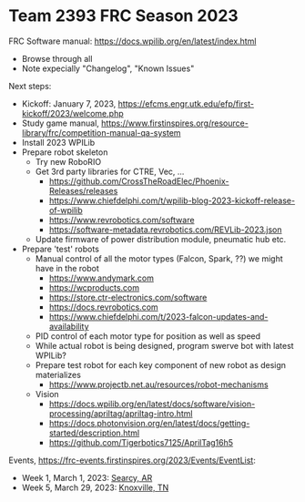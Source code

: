 Team 2393 FRC Season 2023
=========================

FRC Software manual: https://docs.wpilib.org/en/latest/index.html
  * Browse through all
  * Note expecially "Changelog", "Known Issues"
 
Next steps:
  * Kickoff: January 7, 2023, https://efcms.engr.utk.edu/efp/first-kickoff/2023/welcome.php
  * Study game manual, https://www.firstinspires.org/resource-library/frc/competition-manual-qa-system
  * Install 2023 WPILib
  * Prepare robot skeleton
    * Try new RoboRIO
    * Get 3rd party libraries for CTRE, Vec, ...
      * https://github.com/CrossTheRoadElec/Phoenix-Releases/releases
      * https://www.chiefdelphi.com/t/wpilib-blog-2023-kickoff-release-of-wpilib
      * https://www.revrobotics.com/software
      * https://software-metadata.revrobotics.com/REVLib-2023.json
    * Update firmware of power distribution module, pneumatic hub etc.
  * Prepare 'test' robots
    * Manual control of all the motor types (Falcon, Spark, ??) we might have in the robot
      * https://www.andymark.com
      * https://wcproducts.com
      * https://store.ctr-electronics.com/software
      * https://docs.revrobotics.com 
      * https://www.chiefdelphi.com/t/2023-falcon-updates-and-availability
    * PID control of each motor type for position as well as speed
    * While actual robot is being designed, program swerve bot with latest WPILib?
    * Prepare test robot for each key component of new robot as design materializes
      * https://www.projectb.net.au/resources/robot-mechanisms
    * Vision
      * https://docs.wpilib.org/en/latest/docs/software/vision-processing/apriltag/apriltag-intro.html
      * https://docs.photonvision.org/en/latest/docs/getting-started/description.html
      * https://github.com/Tigerbotics7125/AprilTag16h5

Events, https://frc-events.firstinspires.org/2023/Events/EventList:
 * Week 1, March 1, 2023: [Searcy, AR](https://maps.google.com/maps?ll=35.249098,-91.726211&z=16&t=m&hl=en-US&gl=US&mapclient=embed&q=Searcy%2C%20AR%2072149)
 * Week 5, March 29, 2023: [Knoxville, TN](https://maps.google.com/maps?ll=35.971789,-83.900286&z=13&t=m&hl=en-US&gl=US&mapclient=embed&q=Knoxville%2C%20TN%2037915)  
